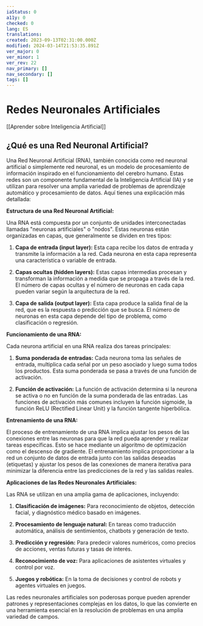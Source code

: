 ```yaml
---
iaStatus: 0
a11y: 0
checked: 0
lang: ES
translations: 
created: 2023-09-13T02:31:00.000Z
modified: 2024-03-14T21:53:35.891Z
ver_major: 0
ver_minor: 1
ver_rev: 22
nav_primary: []
nav_secondary: []
tags: []
---
```

# Redes Neuronales Artificiales

[[Aprender sobre Inteligencia Artificial]]

## ¿Qué es una Red Neuronal Artificial?

Una Red Neuronal Artificial (RNA), también conocida como red neuronal artificial o simplemente red neuronal, es un modelo de procesamiento de información inspirado en el funcionamiento del cerebro humano. Estas redes son un componente fundamental de la Inteligencia Artificial (IA) y se utilizan para resolver una amplia variedad de problemas de aprendizaje automático y procesamiento de datos. Aquí tienes una explicación más detallada:

**Estructura de una Red Neuronal Artificial:**

Una RNA está compuesta por un conjunto de unidades interconectadas llamadas "neuronas artificiales" o "nodos". Estas neuronas están organizadas en capas, que generalmente se dividen en tres tipos:

1. **Capa de entrada (input layer):** Esta capa recibe los datos de entrada y transmite la información a la red. Cada neurona en esta capa representa una característica o variable de entrada.
    
2. **Capas ocultas (hidden layers):** Estas capas intermedias procesan y transforman la información a medida que se propaga a través de la red. El número de capas ocultas y el número de neuronas en cada capa pueden variar según la arquitectura de la red.
    
3. **Capa de salida (output layer):** Esta capa produce la salida final de la red, que es la respuesta o predicción que se busca. El número de neuronas en esta capa depende del tipo de problema, como clasificación o regresión.
    

**Funcionamiento de una RNA:**

Cada neurona artificial en una RNA realiza dos tareas principales:

1. **Suma ponderada de entradas:** Cada neurona toma las señales de entrada, multiplica cada señal por un peso asociado y luego suma todos los productos. Esta suma ponderada se pasa a través de una función de activación.
    
2. **Función de activación:** La función de activación determina si la neurona se activa o no en función de la suma ponderada de las entradas. Las funciones de activación más comunes incluyen la función sigmoide, la función ReLU (Rectified Linear Unit) y la función tangente hiperbólica.
    

**Entrenamiento de una RNA:**

El proceso de entrenamiento de una RNA implica ajustar los pesos de las conexiones entre las neuronas para que la red pueda aprender y realizar tareas específicas. Esto se hace mediante un algoritmo de optimización como el descenso de gradiente. El entrenamiento implica proporcionar a la red un conjunto de datos de entrada junto con las salidas deseadas (etiquetas) y ajustar los pesos de las conexiones de manera iterativa para minimizar la diferencia entre las predicciones de la red y las salidas reales.

**Aplicaciones de las Redes Neuronales Artificiales:**

Las RNA se utilizan en una amplia gama de aplicaciones, incluyendo:

1. **Clasificación de imágenes:** Para reconocimiento de objetos, detección facial, y diagnóstico médico basado en imágenes.
    
2. **Procesamiento de lenguaje natural:** En tareas como traducción automática, análisis de sentimientos, chatbots y generación de texto.
    
3. **Predicción y regresión:** Para predecir valores numéricos, como precios de acciones, ventas futuras y tasas de interés.
    
4. **Reconocimiento de voz:** Para aplicaciones de asistentes virtuales y control por voz.
    
5. **Juegos y robótica:** En la toma de decisiones y control de robots y agentes virtuales en juegos.
    

Las redes neuronales artificiales son poderosas porque pueden aprender patrones y representaciones complejas en los datos, lo que las convierte en una herramienta esencial en la resolución de problemas en una amplia variedad de campos.